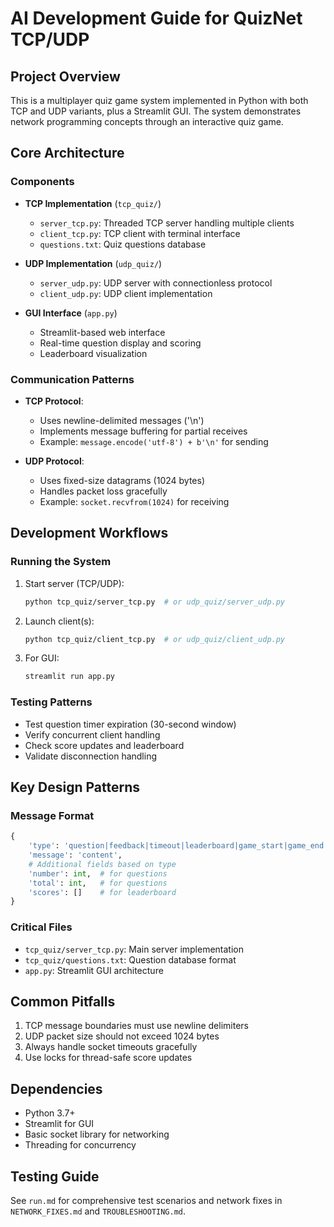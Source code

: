 # AI Development Guide for QuizNet TCP/UDP

## Project Overview
This is a multiplayer quiz game system implemented in Python with both TCP and UDP variants, plus a Streamlit GUI. The system demonstrates network programming concepts through an interactive quiz game.

## Core Architecture

### Components
- **TCP Implementation** (`tcp_quiz/`)
  - `server_tcp.py`: Threaded TCP server handling multiple clients
  - `client_tcp.py`: TCP client with terminal interface
  - `questions.txt`: Quiz questions database

- **UDP Implementation** (`udp_quiz/`)
  - `server_udp.py`: UDP server with connectionless protocol
  - `client_udp.py`: UDP client implementation

- **GUI Interface** (`app.py`)
  - Streamlit-based web interface
  - Real-time question display and scoring
  - Leaderboard visualization

### Communication Patterns
- **TCP Protocol**:
  - Uses newline-delimited messages ('\n')
  - Implements message buffering for partial receives
  - Example: `message.encode('utf-8') + b'\n'` for sending

- **UDP Protocol**:
  - Uses fixed-size datagrams (1024 bytes)
  - Handles packet loss gracefully
  - Example: `socket.recvfrom(1024)` for receiving

## Development Workflows

### Running the System
1. Start server (TCP/UDP):
   ```bash
   python tcp_quiz/server_tcp.py  # or udp_quiz/server_udp.py
   ```
2. Launch client(s):
   ```bash
   python tcp_quiz/client_tcp.py  # or udp_quiz/client_udp.py
   ```
3. For GUI:
   ```bash
   streamlit run app.py
   ```

### Testing Patterns
- Test question timer expiration (30-second window)
- Verify concurrent client handling
- Check score updates and leaderboard
- Validate disconnection handling

## Key Design Patterns

### Message Format
```python
{
    'type': 'question|feedback|timeout|leaderboard|game_start|game_end',
    'message': 'content',
    # Additional fields based on type
    'number': int,  # for questions
    'total': int,   # for questions
    'scores': []    # for leaderboard
}
```

### Critical Files
- `tcp_quiz/server_tcp.py`: Main server implementation
- `tcp_quiz/questions.txt`: Question database format
- `app.py`: Streamlit GUI architecture

## Common Pitfalls
1. TCP message boundaries must use newline delimiters
2. UDP packet size should not exceed 1024 bytes
3. Always handle socket timeouts gracefully
4. Use locks for thread-safe score updates

## Dependencies
- Python 3.7+
- Streamlit for GUI
- Basic socket library for networking
- Threading for concurrency

## Testing Guide
See `run.md` for comprehensive test scenarios and network fixes in `NETWORK_FIXES.md` and `TROUBLESHOOTING.md`.